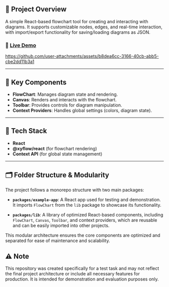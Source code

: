 ## 🚀 Project Overview

A simple React-based flowchart tool for creating and interacting with diagrams. It supports customizable nodes, edges, and real-time interaction, with import/export functionality for saving/loading diagrams as JSON.

### 🔗 [Live Demo](https://flowcharts.onrender.com/)


https://github.com/user-attachments/assets/b8dea6cc-3166-40cb-abb5-cbe2dd11b3a1


---

## 🧩 Key Components

- **FlowChart**: Manages diagram state and rendering.
- **Canvas**: Renders and interacts with the flowchart.
- **Toolbar**: Provides controls for diagram manipulation.
- **Context Providers**: Handles global settings (colors, diagram state).

---

## 🔧 Tech Stack

- **React**
- **@xyflow/react** (for flowchart rendering)
- **Context API** (for global state management)

---

## 🗂 Folder Structure & Modularity

The project follows a monorepo structure with two main packages:

- **`packages/example-app`**: A React app used for testing and demonstration. It imports `FlowChart` from the `lib` package to showcase its functionality.
  
- **`packages/lib`**: A library of optimized React-based components, including `FlowChart`, `Canvas`, `Toolbar`, and context providers, which are reusable and can be easily imported into other projects.

This modular architecture ensures the core components are optimized and separated for ease of maintenance and scalability.

## ⚠️ Note

This repository was created specifically for a test task and may not reflect the final project architecture or include all necessary features for production. It is intended for demonstration and evaluation purposes only.
